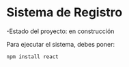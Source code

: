 <h1>Sistema de Registro</h1>

-Estado del proyecto: en construcción

Para ejecutar el sistema, debes poner:

```npm install react```

